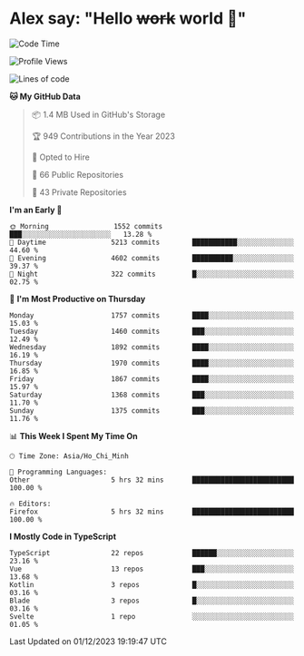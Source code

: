# Alex say: "Hello ~~work~~ world 🐾"

<!--START_SECTION:waka-->
![Code Time](http://img.shields.io/badge/Code%20Time-1%2C038%20hrs%2056%20mins-blue)

![Profile Views](http://img.shields.io/badge/Profile%20Views-1-blue)

![Lines of code](https://img.shields.io/badge/From%20Hello%20World%20I%27ve%20Written-12.1%20million%20lines%20of%20code-blue)

**🐱 My GitHub Data** 

> 📦 1.4 MB Used in GitHub's Storage 
 > 
> 🏆 949 Contributions in the Year 2023
 > 
> 💼 Opted to Hire
 > 
> 📜 66 Public Repositories 
 > 
> 🔑 43 Private Repositories 
 > 
**I'm an Early 🐤** 

```text
🌞 Morning                1552 commits        ███░░░░░░░░░░░░░░░░░░░░░░   13.28 % 
🌆 Daytime                5213 commits        ███████████░░░░░░░░░░░░░░   44.60 % 
🌃 Evening                4602 commits        ██████████░░░░░░░░░░░░░░░   39.37 % 
🌙 Night                  322 commits         █░░░░░░░░░░░░░░░░░░░░░░░░   02.75 % 
```
📅 **I'm Most Productive on Thursday** 

```text
Monday                   1757 commits        ████░░░░░░░░░░░░░░░░░░░░░   15.03 % 
Tuesday                  1460 commits        ███░░░░░░░░░░░░░░░░░░░░░░   12.49 % 
Wednesday                1892 commits        ████░░░░░░░░░░░░░░░░░░░░░   16.19 % 
Thursday                 1970 commits        ████░░░░░░░░░░░░░░░░░░░░░   16.85 % 
Friday                   1867 commits        ████░░░░░░░░░░░░░░░░░░░░░   15.97 % 
Saturday                 1368 commits        ███░░░░░░░░░░░░░░░░░░░░░░   11.70 % 
Sunday                   1375 commits        ███░░░░░░░░░░░░░░░░░░░░░░   11.76 % 
```


📊 **This Week I Spent My Time On** 

```text
🕑︎ Time Zone: Asia/Ho_Chi_Minh

💬 Programming Languages: 
Other                    5 hrs 32 mins       █████████████████████████   100.00 % 

🔥 Editors: 
Firefox                  5 hrs 32 mins       █████████████████████████   100.00 % 
```

**I Mostly Code in TypeScript** 

```text
TypeScript               22 repos            ██████░░░░░░░░░░░░░░░░░░░   23.16 % 
Vue                      13 repos            ███░░░░░░░░░░░░░░░░░░░░░░   13.68 % 
Kotlin                   3 repos             █░░░░░░░░░░░░░░░░░░░░░░░░   03.16 % 
Blade                    3 repos             █░░░░░░░░░░░░░░░░░░░░░░░░   03.16 % 
Svelte                   1 repo              ░░░░░░░░░░░░░░░░░░░░░░░░░   01.05 % 
```




 Last Updated on 01/12/2023 19:19:47 UTC
<!--END_SECTION:waka-->
